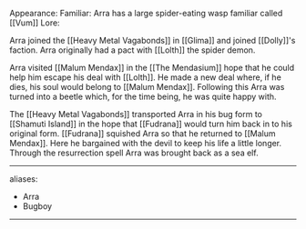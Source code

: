 Appearance: 
Familiar: Arra has a large spider-eating wasp familiar called [[Vum]]
Lore: 

Arra joined the [[Heavy Metal Vagabonds]] in [[Glima]] and joined [[Dolly]]'s faction. Arra originally had a pact with [[Lolth]] the spider demon. 

Arra visited [[Malum Mendax]] in the [[The Mendasium]] hope that he could help him escape his deal with [[Lolth]]. He made a new deal where, if he dies, his soul would belong to [[Malum Mendax]]. Following this Arra was turned into a beetle which, for the time being, he was quite happy with. 

The [[Heavy Metal Vagabonds]] transported Arra in his bug form to [[Shamuti Island]] in the hope that [[Fudrana]] would turn him back in to his original form. [[Fudrana]] squished Arra so that he returned to [[Malum Mendax]]. Here he bargained with the devil to keep his life a little longer. Through the resurrection spell Arra was brought back as a sea elf. 

--- 
aliases: 
- Arra
- Bugboy
---